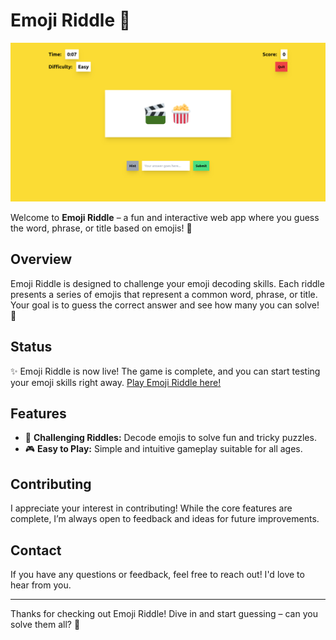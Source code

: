 # Emoji Riddle 🎉

![Game Play Screen](screenshots/play.png)

Welcome to **Emoji Riddle** – a fun and interactive web app where you guess the word, phrase, or title based on emojis! 🧩

## Overview

Emoji Riddle is designed to challenge your emoji decoding skills. Each riddle presents a series of emojis that represent a common word, phrase, or title. Your goal is to guess the correct answer and see how many you can solve! 🌟

## Status

✨ Emoji Riddle is now live! The game is complete, and you can start testing your emoji skills right away. [Play Emoji Riddle here!](https://emoji-riddle.pages.dev/)

## Features

- 🧠 **Challenging Riddles:** Decode emojis to solve fun and tricky puzzles.
- 🎮 **Easy to Play:** Simple and intuitive gameplay suitable for all ages.

## Contributing

I appreciate your interest in contributing! While the core features are complete, I’m always open to feedback and ideas for future improvements.

## Contact

If you have any questions or feedback, feel free to reach out! I'd love to hear from you.

---

Thanks for checking out Emoji Riddle! Dive in and start guessing – can you solve them all? 🎉
